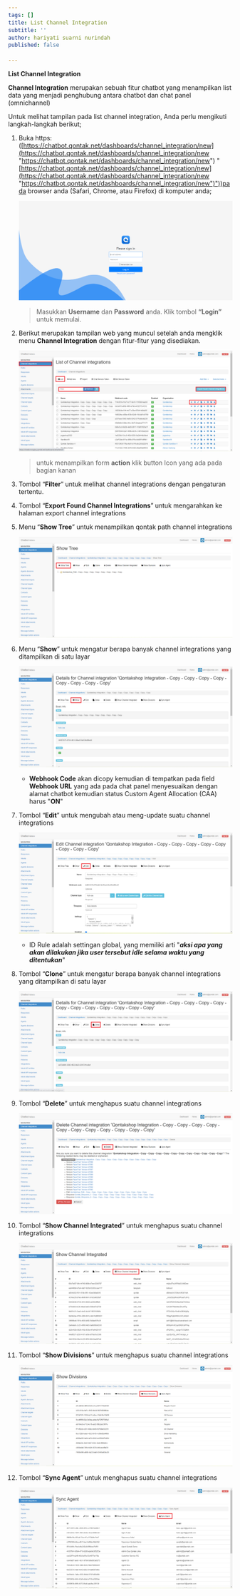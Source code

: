 ```yaml
---
tags: []
title: List Channel Integration
subtitle: ''
author: hariyati suarni nurindah
published: false

---
```

**List Channel Integration**

**Channel Integration** merupakan sebuah fitur chatbot yang menampilkan list data yang menjadi penghubung antara chatbot dan chat panel (omnichannel)

Untuk melihat tampilan pada list channel integration, Anda perlu mengikuti langkah-langkah berikut;

 1. Buka https: ([https://chatbot.qontak.net/dashboards/channel_integration/new](https://chatbot.qontak.net/dashboards/channel_integration/new "https://chatbot.qontak.net/dashboards/channel_integration/new") "[https://chatbot.qontak.net/dashboards/channel_integration/new](https://chatbot.qontak.net/dashboards/channel_integration/new "https://chatbot.qontak.net/dashboards/channel_integration/new")"))pada browser anda (Safari, Chrome, atau Firefox) di komputer anda;

    ![](/uploads/channell.PNG)

    > Masukkan **Username** dan **Password** anda. Klik tombol **“Login”** untuk memulai.
 2. Berikut merupakan tampilan web yang muncul setelah anda mengklik menu **Channel Integration** dengan fitur-fitur yang disediakan.

    ![](/uploads/channelintegrationsedit1.PNG)

    > untuk menampilkan form **action** klik button Icon yang ada pada bagian kanan
 3. Tombol “**Filter**” untuk melihat channel integrations  dengan pengaturan tertentu.
 4. Tombol “**Export Found Channel Integrations**” untuk mengarahkan ke halaman export channel integrations
 5. Menu “**Show Tree**” untuk menampilkan qontak path channel integrations

    ![](/uploads/channelintegrationseditaction1.PNG)
 6. Menu “**Show**” untuk mengatur berapa banyak channel integrations yang ditampilkan di satu layar

    ![](/uploads/channelintegrationseditaction2.PNG)
    * **Webhook Code** akan dicopy kemudian di tempatkan pada field **Webhook URL** yang ada pada chat panel menyesuaikan dengan alamat chatbot kemudian status Custom Agent Allocation (CAA) harus "**ON**"
 7. Tombol “**Edit**” untuk mengubah atau meng-update suatu channel integrations

    ![](/uploads/channelintegrationseditaction3.PNG)
    * ID Rule adalah settingan global, yang memiliki arti "**_aksi apa yang akan dilakukan jika user tersebut idle selama waktu yang ditentukan_**"
 8. Tombol “**Clone**” untuk mengatur berapa banyak channel integrations yang ditampilkan di satu layar

    ![](/uploads/channelintegrationseditaction4.PNG)
 9. Tombol “**Delete**” untuk menghapus suatu channel integrations

    ![](/uploads/channelintegrationseditaction5.PNG)
10. Tombol “**Show Channel Integrated**” untuk menghapus suatu channel integrations

    ![](/uploads/channelintegrationseditaction6.PNG)
11. Tombol “**Show Divisions**” untuk menghapus suatu channel integrations

    ![](/uploads/channelintegrationseditaction7.PNG)
12. Tombol “**Sync Agent**” untuk menghapus suatu channel integrations

    ![](/uploads/channelintegrationseditaction8.PNG)